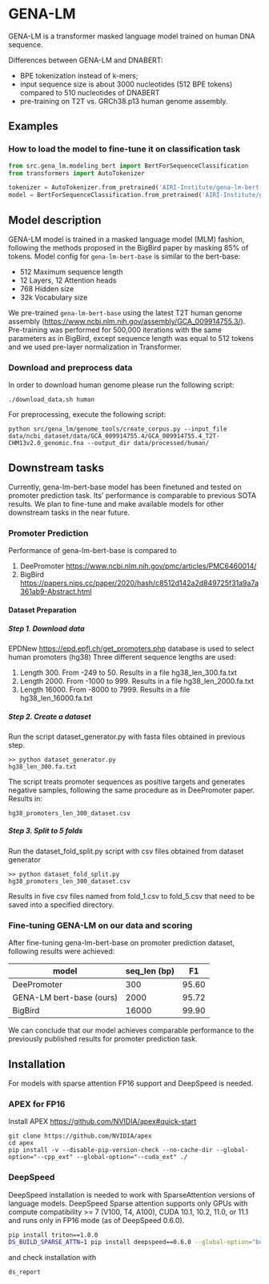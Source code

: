 # GENA-LM

GENA-LM is a transformer masked language model trained on human DNA sequence.

Differences between GENA-LM and DNABERT:
- BPE tokenization instead of k-mers;
- input sequence size is about 3000 nucleotides (512 BPE tokens) compared to 510 nucleotides of DNABERT
- pre-training on T2T vs. GRCh38.p13 human genome assembly.


## Examples
### How to load the model to fine-tune it on classification task
```python
from src.gena_lm.modeling_bert import BertForSequenceClassification
from transformers import AutoTokenizer

tokenizer = AutoTokenizer.from_pretrained('AIRI-Institute/gena-lm-bert-base')
model = BertForSequenceClassification.from_pretrained('AIRI-Institute/gena-lm-bert-base')
```

## Model description
GENA-LM model is trained in a masked language model (MLM) fashion, following the methods proposed in the BigBird paper by masking 85% of tokens. Model config for `gena-lm-bert-base` is similar to the bert-base:

- 512 Maximum sequence length
- 12 Layers, 12 Attention heads
- 768 Hidden size
- 32k Vocabulary size

We pre-trained `gena-lm-bert-base` using the latest T2T human genome assembly (https://www.ncbi.nlm.nih.gov/assembly/GCA_009914755.3/). Pre-training was performed for 500,000 iterations with the same parameters as in BigBird, except sequence length was equal to 512 tokens and we used pre-layer normalization in Transformer.


### Download and preprocess data
In order to download human genome please run the following script:
```
./download_data.sh human
```

For preprocessing, execute the following script:

```
python src/gena_lm/genome_tools/create_corpus.py --input_file data/ncbi_dataset/data/GCA_009914755.4/GCA_009914755.4_T2T-CHM13v2.0_genomic.fna --output_dir data/processed/human/
```



## Downstream tasks
Currently, gena-lm-bert-base model has been finetuned  and tested on promoter prediction task.  Its' performance is comparable to previous SOTA results. We plan to fine-tune and make available models for other downstream tasks in the near future.

### Promoter Prediction
Performance of gena-lm-bert-base is compared to 
1. DeePromoter https://www.ncbi.nlm.nih.gov/pmc/articles/PMC6460014/
2. BigBird https://papers.nips.cc/paper/2020/hash/c8512d142a2d849725f31a9a7a361ab9-Abstract.html

#### Dataset Preparation

##### Step 1. Download data
EPDNew https://epd.epfl.ch/get_promoters.php database is used to select human promoters (hg38)
Three different sequence lengths are used:
1) Length 300. From -249 to 50. Results in a file hg38_len_300.fa.txt
2) Length 2000. From -1000 to 999. Results in a file hg38_len_2000.fa.txt
3) Length 16000. From -8000 to 7999. Results in a file hg38_len_16000.fa.txt

##### Step 2. Create a dataset
Run the script dataset_generator.py with fasta files obtained in previous step.
```
>> python dataset_generator.py
hg38_len_300.fa.txt
```
The script treats promoter sequences as positive targets and generates negative samples, following the same procedure as in DeePromoter paper.
Results in:
```
hg38_promoters_len_300_dataset.csv
```
##### Step 3. Split to 5 folds
Run the dataset_fold_split.py script with csv files obtained from dataset generator
```
>> python dataset_fold_split.py
hg38_promoters_len_300_dataset.csv
```
Results in five csv files named from fold_1.csv to fold_5.csv that need to be saved into a specified directory.

### Fine-tuning GENA-LM on our data and scoring
After fine-tuning gena-lm-bert-base on promoter prediction dataset, following results were achieved: 

| model                    | seq_len (bp) | F1    |
|--------------------------|--------------|-------|
| DeePromoter              | 300          | 95.60 |
| GENA-LM bert-base (ours) | 2000         | 95.72 |
| BigBird                  | 16000        | 99.90 |

We can conclude that our model achieves comparable performance to the previously published results for promoter prediction task.

## Installation
For models with sparse attention FP16 support and DeepSpeed is needed.
### APEX for FP16
Install APEX https://github.com/NVIDIA/apex#quick-start
```
git clone https://github.com/NVIDIA/apex
cd apex
pip install -v --disable-pip-version-check --no-cache-dir --global-option="--cpp_ext" --global-option="--cuda_ext" ./
```

### DeepSpeed
DeepSpeed installation is needed to work with SparseAttention versions of language models. DeepSpeed Sparse attention supports only GPUs with compute compatibility >= 7 (V100, T4, A100), CUDA 10.1, 10.2, 11.0, or 11.1 and runs only in FP16 mode (as of DeepSpeed 0.6.0).
```bash
pip install triton==1.0.0
DS_BUILD_SPARSE_ATTN=1 pip install deepspeed==0.6.0 --global-option="build_ext" --global-option="-j8" --no-cache
```
and check installation with
```bash
ds_report
```
